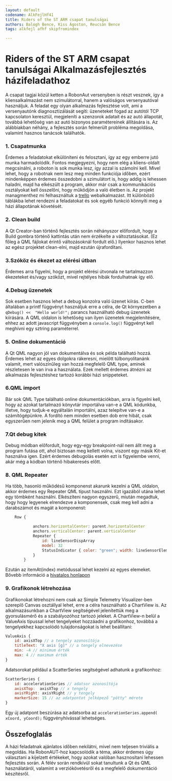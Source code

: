 ```yaml
---
layout: default
codename: AlkFejlHf41
title: Riders of the ST ARM csapat tanulságai
authors: Balogh Bence, Kiss Ágoston, Reucsán Bence
tags: alkfejl afhf skipfromindex

---
```


# Riders of the ST ARM csapat tanulságai Alkalmazásfejlesztés házifeladathoz
A csapat tagjai közül ketten a RobonAut versenyben is részt vesznek, így a kliensalkalmazást nem szimulátorral, hanem a valóságos versenyautóval használjuk. A feladat egy olyan alkalmazás fejlesztése volt, ami a versenyautónk diagnosztizálását segíti: üzeneteket fogad az autótól TCP kapcsolaton keresztül, megjeleníti a szenzorok adatait és az autó állapotát, továbbá lehetőség van az autó bizonyos paramétereinek állítására is. Az alábbiakban néhány, a fejlesztés során felmerült probléma megoldása, valamint hasznos tanácsok találhatók.

### 1. Csapatmunka
Érdemes a feladatokat elkülöníteni és felosztani, így az egy emberre jutó munka harmadolódik. Fontos megjegyezni, hogy nem elég a kliens-oldalt megcsinálni, a roboton is sok munka lesz, így azzal is számolni kell. Mivel lehet, hogy a robotnak nem lesz meg minden funkciója időben, ezért mindenképpen érdemes összedobni a szimulátort is, hogy addig is lehessen haladni, majd ha elkészült a program, akkor már csak a kommunikációs osztályokat kell összelőni, hogy működjön a való életben is. Az projekt managmenthez mi felhasználtuk a [trello](https://trello.com/) webalkalmazást. Itt különböző táblákba lehet rendezni a feladatokat és sok egyéb funkció könnyíti meg a házi állapotának követését. 

### 2. Clean build
A Qt Creator-ban történő fejlesztés során néhányszor előfordult, hogy a Build gombra történő kattintás után nem érzékelte a változtatásokat. (Ez főleg a QML fájlokat érintő változásoknál fordult elő.) Ilyenkor hasznos lehet az egész projektet clean-elni, majd ezután újrafordítani.  

### 3.Szóköz és ékezet az elérési útban
Érdemes arra figyelni, hogy a projekt elérési útvonala ne tartalmazzon ékezeteket és/vagy szóközt, mivel rejtélyes hibák fordulhatnak így elő.

### 4.Debug üzenetek
Sok esetben hasznos lehet a debug konzolra való üzenet kiírás. C-ben általában a printf függvényt használjuk erre a célra, de Qt környezetben a `qDebug() <<  "Hello world!";` parancs használható debug üzenetek kiírására. A QML oldalon is lehetőség van ilyen üzenetek megjelenítésére, ehhez az adott javascript függvényben a `console.log()` függvényt kell meghívni egy sztring paraméterrel.

### 5. Online dokumentáció
A Qt QML nagyon jól van dokumentálva és sok példa található hozzá. Érdemes lehet az egyes dolgokra rákeresni, mielőtt túlbonyolítanánk valamit, mert valószínűleg van hozzá megfelelő QML type, aminek részletesen le van írva a használata. Ezek mellett érdemes átnézni az alkalmazás fejlesztéshez tartozó korábbi házi snippeteket.

### 6.QML import
Bár sok QML Type található online dokumentációkban, arra is figyelni kell, hogy az azokat tartalmazó könyvtár importálva van-e a QML kódunkba, illetve, hogy tudjuk-e egyáltalán importálni, azaz telepítve van-e a számítógépünkre. A fordító nem minden esetben dob erre hibát, csak egyszerűen nem jelenik meg a QML felület a program indításakor.

### 7.Qt debug kitek
Debug módban előfordult, hogy egy-egy breakpoint-nál nem állt meg a program futása ott, ahol biztosan meg kellett volna, viszont egy másik Kit-et használva igen. Ezért érdemes debugolás esetén ezt is figyelembe venni, akár még a kódban történő hibakeresés előtt.

### 8. QML Repeater
Ha több, hasonló működésű komponenst akarunk kezelni a QML oldalon, akkor érdemes egy Repeater QML típust használni. Ezt igazából utána lehet egy tömbként használni. Elkészíteni nagyon egyszerű, miután megadtuk, hogy hogy legyenek elrendezve a komponensek, csak meg kell adni a darabszámot és magát a komponenst:
```javascript
    Row {

            anchors.horizontalCenter: parent.horizontalCenter
            anchors.verticalCenter: parent.verticalCenter
            Repeater {
                id: lineSensorDispArray
                model: 32
                StatusIndicator { color: "green"; width: lineSensorElement.width / 32; active: true}
            }
        }
```
Ezután az itemAt(index) metódussal lehet kezelni az egyes elemeket. 
Bővebb információ a [hivatalos honlapon](https://doc.qt.io/qt-5/qml-qtquick-repeater.html)

### 9. Grafikonok létrehozása
Grafikonokat létrehozni nem csak az Simple Telemetry Visualizer-ben szereplő Canvas osztállyal lehet, erre a célra használható a ChartView is. Az alkalmazásunkban a ChartView segítségével jelenítettük meg a gyorsulásmérő és a szabályozóhoz tartozó jeleket. 
A ChartView-n belül a ValueAxis típussal lehet tengelyeket hozzáadni a grafikonhoz, továbbá a tengelyekhez kapcsolódó tulajdonságokat is lehet beállítani:
```javascript
ValueAxis {
	id: axisXTop // a tengely azonosítója
	titleText: "X axis [g]" // a tengely elnevezése
	min: -4 // minimum érték
	max: 4 // maximum érték
}
```
Adatsorokat például a ScatterSeries segítségével adhatunk a grafikonhoz:
```javascript
ScatterSeries {
    id: accelerationSeries // adatsor azonosítója
    axisXTop:  axisXTop // x tengely
    axisYRight: axisYRight // y tengely
    markerSize: 15 // az adatpontot jelképező "pötty" mérete
}
```
Egy új adatpont beszúrása az adatsorba az `accelerationSeries.append( xCoord, yCoord);` függvényhívással lehetséges.
## Összefoglalás
A házi feladatnak ajánlatos időben nekilátni, mivel nem teljesen triviális a megoldás. Ha RobonAUT-hoz kapcsolódik a téma, akkor érdemes úgy választani a kijelzett értékeket, hogy azokat valóban hasznosítani lehessen fejlesztés során. A félév során rendkívül sokat tanultunk a Qt és QML használatáról, valamint a verziókövetésről és a megfelelő dokumentáció készítésről.